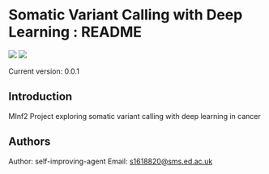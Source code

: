 # Somatic Variant Calling with Deep Learning : README
![](https://github.com/stracquadaniolab/project-somatic-variant-calling-with-deep-learning/workflows/Lint%20project/badge.svg)
![](https://github.com/stracquadaniolab/project-somatic-variant-calling-with-deep-learning/workflows/Release%20project/badge.svg)

Current version: 0.0.1

## Introduction
MInf2 Project exploring somatic variant calling with deep learning in cancer

## Authors

Author: self-improving-agent
Email: s1618820@sms.ed.ac.uk
